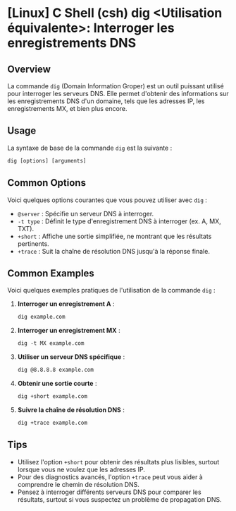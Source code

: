 # [Linux] C Shell (csh) dig <Utilisation équivalente>: Interroger les enregistrements DNS

## Overview
La commande `dig` (Domain Information Groper) est un outil puissant utilisé pour interroger les serveurs DNS. Elle permet d'obtenir des informations sur les enregistrements DNS d'un domaine, tels que les adresses IP, les enregistrements MX, et bien plus encore.

## Usage
La syntaxe de base de la commande `dig` est la suivante :

```csh
dig [options] [arguments]
```

## Common Options
Voici quelques options courantes que vous pouvez utiliser avec `dig` :

- `@server` : Spécifie un serveur DNS à interroger.
- `-t type` : Définit le type d'enregistrement DNS à interroger (ex. A, MX, TXT).
- `+short` : Affiche une sortie simplifiée, ne montrant que les résultats pertinents.
- `+trace` : Suit la chaîne de résolution DNS jusqu'à la réponse finale.

## Common Examples
Voici quelques exemples pratiques de l'utilisation de la commande `dig` :

1. **Interroger un enregistrement A** :
   ```csh
   dig example.com
   ```

2. **Interroger un enregistrement MX** :
   ```csh
   dig -t MX example.com
   ```

3. **Utiliser un serveur DNS spécifique** :
   ```csh
   dig @8.8.8.8 example.com
   ```

4. **Obtenir une sortie courte** :
   ```csh
   dig +short example.com
   ```

5. **Suivre la chaîne de résolution DNS** :
   ```csh
   dig +trace example.com
   ```

## Tips
- Utilisez l'option `+short` pour obtenir des résultats plus lisibles, surtout lorsque vous ne voulez que les adresses IP.
- Pour des diagnostics avancés, l'option `+trace` peut vous aider à comprendre le chemin de résolution DNS.
- Pensez à interroger différents serveurs DNS pour comparer les résultats, surtout si vous suspectez un problème de propagation DNS.
